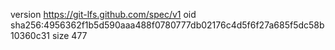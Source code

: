 version https://git-lfs.github.com/spec/v1
oid sha256:4956362f1b5d590aaa488f0780777db02176c4d5f6f27a685f5dc58b10360c31
size 477
